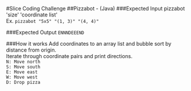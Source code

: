 #Slice Coding Challenge
##Pizzabot - (Java)
###Expected Input
pizzabot 'size' 'coordinate list' <br>
	Ex. `pizzabot "5x5" "(1, 3)" "(4, 4)"`

###Expected Output
`ENNNDEEEND` <br>

###How it works
Add coordinates to an array list and bubble sort by distance from origin. <br>
Iterate through coordinate pairs and print directions. <br>
	`N: Move north` <br>
	`S: Move south` <br>
	`E: Move east`	<br>
	`W: Move west` <br>
	`D: Drop pizza` <br>


